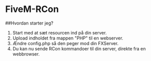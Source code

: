 # FiveM-RCon
 
##Hvordan starter jeg?
1. Start med at sæt resourcen ind på din server.
2. Upload indholdet fra mappen "PHP" til en webserver.
3. Ændre config.php så den peger mod din FXServer.
4. Du kan nu sende RCon kommandoer til din server, direkte fra en webbrowser.
